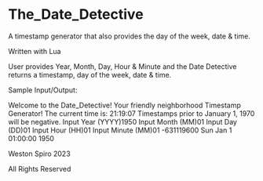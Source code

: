 # The_Date_Detective
A timestamp generator that also provides the day of the week, date &amp; time. 

Written with Lua

User provides Year, Month, Day, Hour & Minute and the Date Detective returns a timestamp, day of the week, date & time.

Sample Input/Output:

Welcome to the Date_Detective!
Your friendly neighborhood Timestamp Generator!
The current time is: 	21:19:07
Timestamps prior to January 1, 1970 will be negative.
Input Year (YYYY)1950
Input Month (MM)01
Input Day (DD)01
Input Hour (HH)01
Input Minute (MM)01
-631119600
Sun Jan  1 01:00:00 1950

Weston Spiro 2023

All Rights Reserved
